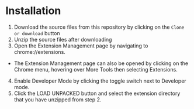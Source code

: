# Installation

1. Download the source files from this repository by clicking on the `Clone or download` button
2. Unzip the source files after downloading
3. Open the Extension Management page by navigating to chrome://extensions.
- The Extension Management page can also be opened by clicking on the Chrome menu, hovering over More Tools then selecting Extensions.
4. Enable Developer Mode by clicking the toggle switch next to Developer mode.
5. Click the LOAD UNPACKED button and select the extension directory that you have unzipped from step 2.
